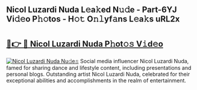 ## Nicol Luzardi Nuda L𝚎a𝚔ed N𝚞𝚍e - Part-6YJ Vi𝚍𝚎o P𝚑𝚘tos - H𝚘𝚝 O𝚗𝚕yf𝚊ns L𝚎a𝚔s uRL2x

# <h2><a href="http://kfbtv5k.oniu.top/?m=Nicol+Luzardi+Nuda">🔗👉 🔴 Nicol Luzardi Nuda P𝚑ot𝚘𝚜 V𝚒d𝚎o</a></h2>

[![Nicol Luzardi Nuda Nu𝚍e𝚜](https://i.imgur.com/0qMVB7G.gif)](http://kfbtv5k.oniu.top/?m=Nicol+Luzardi+Nuda)
Social media influencer Nicol Luzardi Nuda, famed for sharing dance and lifestyle content, including presentations and personal blogs. Outstanding artist Nicol Luzardi Nuda, celebrated for their exceptional abilities and accomplishments in the realm of entertainment.  
